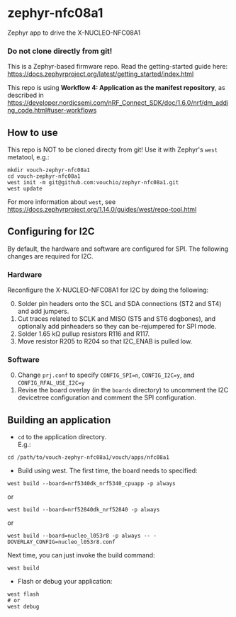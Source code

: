 # zephyr-nfc08a1
Zephyr app to drive the X-NUCLEO-NFC08A1

### Do not clone directly from git!

This is a Zephyr-based firmware repo.
Read the getting-started guide here: <https://docs.zephyrproject.org/latest/getting_started/index.html>

This repo is using **Workflow 4: Application as the manifest repository**,
as described in <https://developer.nordicsemi.com/nRF_Connect_SDK/doc/1.6.0/nrf/dm_adding_code.html#user-workflows>


## How to use

This repo is NOT to be cloned directy from git!
Use it with Zephyr's `west` metatool, e.g.:
```
mkdir vouch-zephyr-nfc08a1
cd vouch-zephyr-nfc08a1
west init -m git@github.com:vouchio/zephyr-nfc08a1.git
west update
```

For more information about `west`, see <https://docs.zephyrproject.org/1.14.0/guides/west/repo-tool.html>

## Configuring for I2C

By default, the hardware and software are configured for SPI. The following changes are required for I2C.

### Hardware

Reconfigure the X-NUCLEO-NFC08A1 for I2C by doing the following:

0. Solder pin headers onto the SCL and SDA connections (ST2 and ST4) and add jumpers.
0. Cut traces related to SCLK and MISO (ST5 and ST6 dogbones), and optionally add pinheaders so they can be-rejumpered for SPI mode.
0. Solder 1.65 kΩ pullup resistors R116 and R117.
0. Move resistor R205 to R204 so that I2C_ENAB is pulled low.


### Software

0. Change `prj.conf` to specify `CONFIG_SPI=n`, `CONFIG_I2C=y`, and `CONFIG_RFAL_USE_I2C=y`
0. Revise the board overlay (in the `boards` directory) to uncomment the I2C devicetree configuration and comment the SPI configuration.

## Building an application

* `cd` to the application directory.\
 E.g.:
 ```
 cd /path/to/vouch-zephyr-nfc08a1/vouch/apps/nfc08a1
 ```

* Build using west. The first time, the board needs to specified:
 ```
 west build --board=nrf5340dk_nrf5340_cpuapp -p always
 ```
 or
 ```
 west build --board=nrf52840dk_nrf52840 -p always
 ```
 or
 ```
 west build --board=nucleo_l053r8 -p always -- -DOVERLAY_CONFIG=nucleo_l053r8.conf
 ```

 Next time, you can just invoke the build command:
 ```
 west build
 ```

* Flash or debug your application:
 ```
 west flash
 # or
 west debug
 ```

